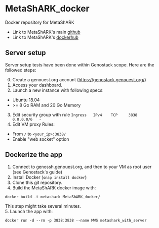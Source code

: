 # MetaShARK_docker
Docker repository for MetaShARK

* Link to MetaShARK's main [github](https://github.com/earnaud/MetaShARK-v2/tree/dev)
* Link to MetaShARK's [dockerhub](https://hub.docker.com/r/eliearnaud/metashark)

## Server setup

Server setup tests have been done within Genostack scope. Here are the followed steps:

0. Create a genouest.org account (https://genostack.genouest.org/)
1. Access your dashboard.
2. Launch a new instance with following specs:
  * Ubuntu 18.04
  * \>= 8 Go RAM and 20 Go Memory
3. Edit security group with rule `Ingress 	IPv4 	TCP 	3838 	0.0.0.0/0 	- ` 
4. Edit VM proxy Rules:
  * From `/` to `<your_ip>:3838/`
  * Enable "web socket" option

## Dockerize the app

1. Connect to genossh.genouest.org, and then to your VM as root user (see Genostack's guide)
2. Install Docker (`snap install docker`)
3. Clone this git repository.
4. Build the MetaShARK docker image with:
```
docker build -t metashark MetaShARK_docker/
```
This step might take several minutes.  
5. Launch the app with: 
```
docker run -d --rm -p 3838:3838 --name MWS metashark_with_server
```
